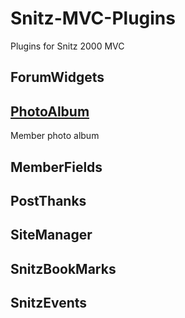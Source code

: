 # Snitz-MVC-Plugins
Plugins for Snitz 2000 MVC

## ForumWidgets

## [PhotoAlbum](../tree/main/ForumWidgets)

Member photo album 

## MemberFields

## PostThanks

## SiteManager

## SnitzBookMarks

## SnitzEvents


